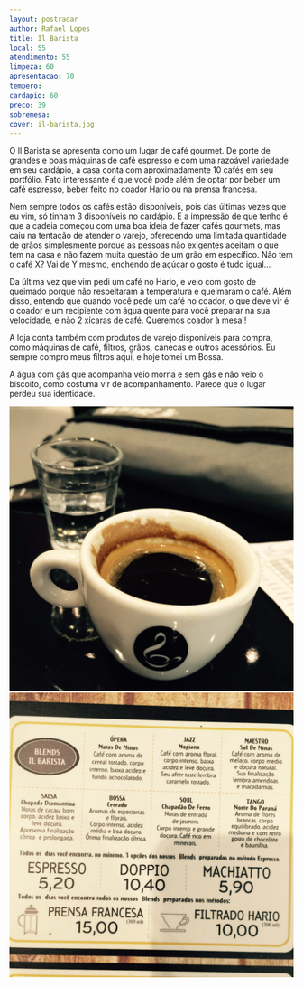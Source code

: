 ```yaml
---
layout: postradar
author: Rafael Lopes
title: Il Barista
local: 55
atendimento: 55
limpeza: 60
apresentacao: 70
tempero: 
cardapio: 60
preco: 39
sobremesa:
cover: il-barista.jpg
---
```


O Il Barista se apresenta como um lugar de café gourmet. De porte de grandes e boas máquinas de café espresso e com uma razoável variedade em seu cardápio, a casa conta com aproximadamente 10 cafés em seu portfólio. Fato interessante é que você pode além de optar por beber um café espresso, beber feito no coador Hario ou na prensa francesa.

Nem sempre todos os cafés estão disponíveis, pois das últimas vezes que eu vim, só tinham 3 disponíveis no cardápio. E a impressão de que tenho é que a cadeia começou com uma boa ideia de fazer cafés gourmets, mas caiu na tentação de atender o varejo, oferecendo uma limitada quantidade de grãos simplesmente porque as pessoas não exigentes aceitam o que tem na casa e não fazem muita questão de um grão em específico. Não tem o café X? Vai de Y mesmo, enchendo de açúcar o gosto é tudo igual...

Da última vez que vim pedi um café no Hario, e veio com gosto de queimado porque não respeitaram à temperatura e queimaram o café. Além disso, entendo que quando você pede um café no coador, o que deve vir é o coador e um recipiente com água quente para você preparar na sua velocidade, e não 2 xícaras de café. Queremos coador à mesa!!

A loja conta também com produtos de varejo disponíveis para compra, como máquinas de café, filtros, grãos, canecas e outros acessórios. Eu sempre compro meus filtros aqui, e hoje tomei um Bossa.

A água com gás que acompanha veio morna e sem gás e não veio o biscoito, como costuma vir de acompanhamento. Parece que o lugar perdeu sua identidade.

![Image](/media/il-barista-1.jpg)
![Image](/media/il-barista-2.jpg)